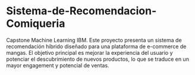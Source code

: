 # Sistema-de-Recomendacion-Comiqueria
Capstone Machine Learning IBM. Este proyecto presenta un sistema de recomendación híbrido diseñado para una plataforma de e-commerce de mangas. El objetivo principal es mejorar la experiencia del usuario y potenciar el descubrimiento de nuevos productos, lo que se traduce en un mayor engagement y potencial de ventas.
